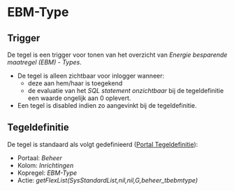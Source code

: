 # EBM-Type

## Trigger

De tegel is een trigger voor tonen van het overzicht van *Energie besparende maatregel (EBM) - Types*.

- De tegel is alleen zichtbaar voor inlogger wanneer:
  - deze aan hem/haar is toegekend
  - de evaluatie van het *SQL statement onzichtbaar* bij de tegeldefinitie een waarde ongelijk aan 0 oplevert.
- Een tegel is disabled indien zo aangevinkt bij de tegeldefinitie.

## Tegeldefinitie

De tegel is standaard als volgt gedefinieerd ([Portal Tegeldefinitie](../../../../instellen_inrichten/portaldefinitie/portal_tegel.md)):

- Portaal: *Beheer*
- Kolom: *Inrichtingen*
- Kopregel: *EBM-Type*
- Actie: *getFlexList(SysStandardList,nil,nil,G,beheer_tbebmtype)*
